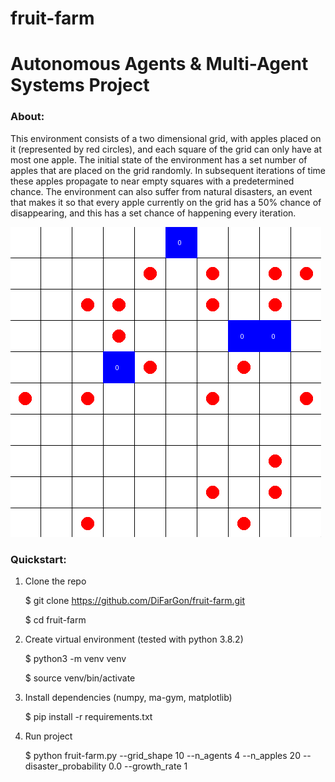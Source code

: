 # fruit-farm
# Autonomous Agents & Multi-Agent Systems Project

### About:
This environment consists of a two dimensional grid, with apples placed on it (represented by red circles), and each square of the grid can only have at most one apple. The initial state of the environment has a set number of apples that are placed on the grid randomly. In subsequent iterations of time these apples propagate to near empty squares with a predetermined chance. The environment can also suffer from natural disasters, an event that makes it so that every apple currently on the grid has a 50% chance of disappearing, and this has a set chance of happening every iteration.

![Example with 4 agents (blue) and 20 apples (red)](example_pic.png)

### Quickstart:

1. Clone the repo


    $ git clone https://github.com/DiFarGon/fruit-farm.git
    
    $ cd fruit-farm

2. Create virtual environment (tested with python 3.8.2)


    $ python3 -m venv venv
    
    $ source venv/bin/activate

3. Install dependencies (numpy, ma-gym, matplotlib)


    $ pip install -r requirements.txt

4. Run project


    $ python fruit-farm.py --grid_shape 10 --n_agents 4 --n_apples 20 --disaster_probability 0.0 --growth_rate 1



